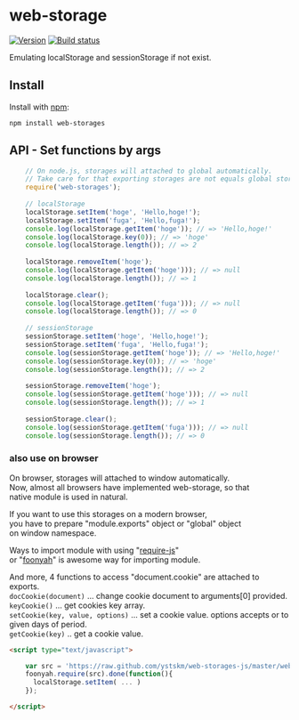 # web-storage
  
[![Version](https://badge.fury.io/js/web-storages.png)](https://npmjs.org/package/web-storages)
[![Build status](https://travis-ci.org/ystskm/web-storages-js.png)](https://travis-ci.org/ystskm/web-storages-js)  
  
Emulating localStorage and sessionStorage if not exist. 

## Install

Install with [npm](http://npmjs.org/):

    npm install web-storages
    
## API - Set functions by args

```js
    // On node.js, storages will attached to global automatically.
    // Take care for that exporting storages are not equals global storages.
    require('web-storages');
    
    // localStorage
    localStorage.setItem('hoge', 'Hello,hoge!');
    localStorage.setItem('fuga', 'Hello,fuga!');
    console.log(localStorage.getItem('hoge')); // => 'Hello,hoge!'
    console.log(localStorage.key(0)); // => 'hoge'
    console.log(localStorage.length()); // => 2
    
    localStorage.removeItem('hoge');
    console.log(localStorage.getItem('hoge'))); // => null
    console.log(localStorage.length()); // => 1
    
    localStorage.clear();
    console.log(localStorage.getItem('fuga'))); // => null
    console.log(localStorage.length()); // => 0
    
    // sessionStorage
    sessionStorage.setItem('hoge', 'Hello,hoge!');
    sessionStorage.setItem('fuga', 'Hello,fuga!');
    console.log(sessionStorage.getItem('hoge')); // => 'Hello,hoge!'
    console.log(sessionStorage.key(0)); // => 'hoge'
    console.log(sessionStorage.length()); // => 2
    
    sessionStorage.removeItem('hoge');
    console.log(sessionStorage.getItem('hoge'))); // => null
    console.log(sessionStorage.length()); // => 1
    
    sessionStorage.clear();
    console.log(sessionStorage.getItem('fuga'))); // => null
    console.log(sessionStorage.length()); // => 0
```
    
### also use on browser
  
On browser, storages will attached to window automatically.  
Now, almost all browsers have implemented web-storage, so that  
native module is used in natural.  
  
If you want to use this storages on a modern browser,  
you have to prepare "module.exports" object or "global" object  
on window namespace.  
  
Ways to import module with using "[require-js](http://requirejs.org/)"  
or "[foonyah](http://liberty-technology.biz/foonyahstation/docs/)" is awesome way for importing module.
  
And more, 4 functions to access "document.cookie" are attached to exports.  
`docCookie(document)` ... change cookie document to arguments[0] provided.  
`keyCookie()` ... get cookies key array.  
`setCookie(key, value, options)` ... set a cookie value. options accepts <Object> or <Number> to given days of period.  
`getCookie(key)` .. get a cookie value.  
  
```html
<script type="text/javascript">

    var src = 'https://raw.github.com/ystskm/web-storages-js/master/web-storages.js';
    foonyah.require(src).done(function(){
      localStorage.setItem( ... )
    });

</script>
```

